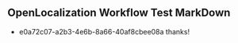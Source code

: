 ## OpenLocalization Workflow Test MarkDown
* e0a72c07-a2b3-4e6b-8a66-40af8cbee08a 
thanks!<!--HONumber=Mar16_HO1-->
